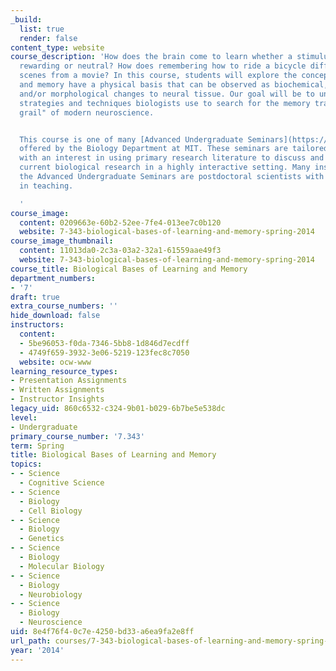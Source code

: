 ```yaml
---
_build:
  list: true
  render: false
content_type: website
course_description: 'How does the brain come to learn whether a stimulus is annoying,
  rewarding or neutral? How does remembering how to ride a bicycle differ from remembering
  scenes from a movie? In this course, students will explore the concept that learning
  and memory have a physical basis that can be observed as biochemical, physiological
  and/or morphological changes to neural tissue. Our goal will be to understand the
  strategies and techniques biologists use to search for the memory trace: the "holy
  grail" of modern neuroscience.


  This course is one of many [Advanced Undergraduate Seminars](https://biology.mit.edu/undergraduate/course_listings/advanced_undergraduate_seminars)
  offered by the Biology Department at MIT. These seminars are tailored for students
  with an interest in using primary research literature to discuss and learn about
  current biological research in a highly interactive setting. Many instructors of
  the Advanced Undergraduate Seminars are postdoctoral scientists with a strong interest
  in teaching.

  '
course_image:
  content: 0209663e-60b2-52ee-7fe4-013ee7c0b120
  website: 7-343-biological-bases-of-learning-and-memory-spring-2014
course_image_thumbnail:
  content: 11013da0-2c3a-03a2-32a1-61559aae49f3
  website: 7-343-biological-bases-of-learning-and-memory-spring-2014
course_title: Biological Bases of Learning and Memory
department_numbers:
- '7'
draft: true
extra_course_numbers: ''
hide_download: false
instructors:
  content:
  - 5be96053-f0da-7346-5bb8-1d846d7ecdff
  - 4749f659-3932-3e06-5219-123fec8c7050
  website: ocw-www
learning_resource_types:
- Presentation Assignments
- Written Assignments
- Instructor Insights
legacy_uid: 860c6532-c324-9b01-b029-6b7be5e538dc
level:
- Undergraduate
primary_course_number: '7.343'
term: Spring
title: Biological Bases of Learning and Memory
topics:
- - Science
  - Cognitive Science
- - Science
  - Biology
  - Cell Biology
- - Science
  - Biology
  - Genetics
- - Science
  - Biology
  - Molecular Biology
- - Science
  - Biology
  - Neurobiology
- - Science
  - Biology
  - Neuroscience
uid: 8e4f76f4-0c7e-4250-bd33-a6ea9fa2e8ff
url_path: courses/7-343-biological-bases-of-learning-and-memory-spring-2014
year: '2014'
---
```

